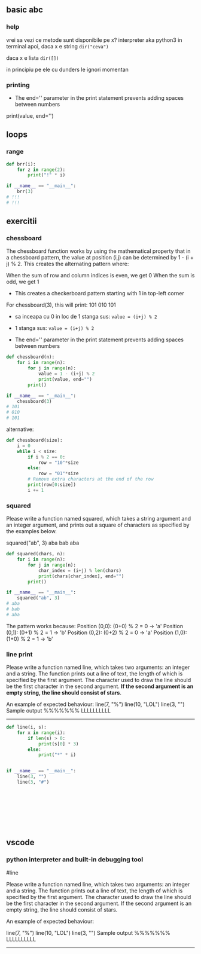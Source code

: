 ## basic abc


### help

vrei sa vezi ce metode sunt disponibile pe x?
interpreter
aka python3 in terminal
apoi, daca x e string
`dir("ceva")`

daca x e lista
`dir([])`

in principiu pe ele cu dunders le ignori momentan


### printing

* The end='' parameter in the print statement prevents adding spaces between numbers

print(value, end='')


## loops

### range

```python
def brr(i):
    for z in range(2):
        print("!" * i)

if __name__ == "__main__":
    brr(3)
# !!!
# !!!
```






## exercitii


### chessboard

The chessboard function works by using the mathematical property that in a chessboard pattern, the value at position (i,j) can be determined by 1 - (i + j) % 2. This creates the alternating pattern where:

When the sum of row and column indices is even, we get 0
When the sum is odd, we get 1

* This creates a checkerboard pattern starting with 1 in top-left corner

For chessboard(3), this will print:
101
010
101

* sa inceapa cu 0 in loc de 1 stanga sus:
  `value = (i+j) % 2`
* 1 stanga sus:
  `value = (i+j) % 2`


* The end='' parameter in the print statement prevents adding spaces between numbers


```python
def chessboard(n):
    for i in range(n):
        for j in range(n):
            value = 1 - (i+j) % 2
            print(value, end="")
        print()

if __name__ == "__main__":
    chessboard(3)
# 101
# 010
# 101
```

alternative:
```python
def chessboard(size):
    i = 0
    while i < size:
        if i % 2 == 0:
            row = "10"*size
        else:
            row = "01"*size
        # Remove extra characters at the end of the row
        print(row[0:size])
        i += 1
```


### squared 

Please write a function named squared, which takes a string argument and an integer argument, and prints out a square of characters as specified by the examples below.

squared("ab", 3)
aba
bab
aba

```python
def squared(chars, n):
    for i in range(n):
        for j in range(n):
            char_index = (i+j) % len(chars)
            print(chars[char_index], end="")
        print()

if __name__ == "__main__":
    squared("ab", 3)
# aba
# bab
# aba
```

The pattern works because:
Position (0,0): (0+0) % 2 = 0 → 'a'
Position (0,1): (0+1) % 2 = 1 → 'b'
Position (0,2): (0+2) % 2 = 0 → 'a'
Position (1,0): (1+0) % 2 = 1 → 'b'


### line print

Please write a function named line, which takes two arguments: an integer and a string. The function prints out a line of text, the length of which is specified by the first argument. The character used to draw the line should be the first character in the second argument. __If the second argument is an empty string, the line should consist of stars__.

An example of expected behaviour:
line(7, "%")
line(10, "LOL")
line(3, "")
Sample output
%%%%%%%
LLLLLLLLLL
***


```python
def line(i, s):
    for x in range(i):
        if len(s) > 0:
            print(s[0] * 3)
        else:
            print("*" * i)


if __name__ == "__main__":
    line(3, "")
    line(3, "#")
```


```python
```


```python
```


```python
```


```python
```


```python
```


```python
```


```python
```


```python
```










## vscode

### python interpreter and built-in debugging tool




#line 

Please write a function named line, which takes two arguments: an integer and a string. The function prints out a line of text, the length of which is specified by the first argument. The character used to draw the line should be the first character in the second argument. If the second argument is an empty string, the line should consist of stars.

An example of expected behaviour:

line(7, "%")
line(10, "LOL")
line(3, "")
Sample output
%%%%%%%
LLLLLLLLLL
***

